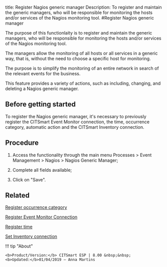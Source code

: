 title: Register Nagios generic manager
Description: To register and maintain the generic managers, who will be responsible for monitoring the hosts and/or services of the Nagios monitoring tool.
#Register Nagios generic manager

The purpose of this functionlaity is to register and maintain the generic
managers, who will be responsible for monitoring the hosts and/or services of
the Nagios monitoring tool.

The managers allow the monitoring of all hosts or all services in a generic way,
that is, without the need to choose a specific host for monitoring.

The purpose is to simplify the monitoring of an entire network in search of the
relevant events for the business.

This feature provides a variety of actions, such as including, changing, and
deleting a Nagios generic manager.

Before getting started
--------------------------

To register the Nagios generic manager, it's necessary to previously register
the CITSmart Event Monitor connection, the time, occurrence category, automatic
action and the CITSmart Inventory connection.

Procedure
-------------

1.  Access the functionality through the main menu Processes \> Event Management
    \> Nagios \> Nagios Generic Manager;

2.  Complete all fields available;

3.  Click on "Save".

Related
-------

[Register occurrence category](/en-us/citsmart-esp-8/processes/event/configuration/register-occurence-category.html)

[Register Event Monitor Connection](/en-us/citsmart-esp-8/processes/event/configuration/register-event-monitor-connection.html)

[Register time](/en-us/citsmart-esp-8/processes/event/configuration/register-time.html)

[Set Inventory connection](/en-us/citsmart-esp-8/processes/event/configuration/set-inventory-connection.html)



!!! tip "About"

    <b>Product/Version:</b> CITSmart ESP | 8.00 &nbsp;&nbsp;
    <b>Updated:</b>01/04/2019 – Anna Martins
